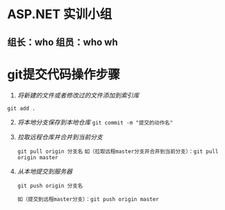 # ASP.NET  实训小组
## 组长：who     组员：who   wh





# git提交代码操作步骤

1.   *将新建的文件或者修改过的文件添加到索引库*

   `git add .`

2. *将本地分支保存到本地仓库*
   `git commit -m "提交的动作名"`

3. *拉取远程仓库并合并到当前分支*

   `git pull origin 分支名`
   `如（拉取远程master分支并合并到当前分支）：git pull origin master`

4. *从本地提交到服务器*

   `git push origin 分支名`

   `如（提交到远程master分支）：git push origin master`

